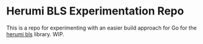 # Herumi BLS Experimentation Repo

This is a repo for experimenting with an easier build approach for Go for the [herumi bls](https://github.com/herumi/bls) library. WIP.
